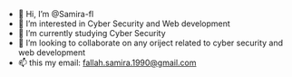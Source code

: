 - 👋 Hi, I’m @Samira-fl
- 👀 I’m interested in Cyber Security and Web development
- 🌱 I’m currently studying Cyber Security
- 💞️ I’m looking to collaborate on any oriject related to cyber security and web development
- 📫 this my email: fallah.samira.1990@gmail.com


